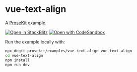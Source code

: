 # vue-text-align

A [ProseKit](https://prosekit.dev) example.

[![Open in StackBlitz](https://developer.stackblitz.com/img/open_in_stackblitz.svg)](https://stackblitz.com/github/prosekit/examples/tree/master/vue-text-align)
[![Open with CodeSandbox](https://assets.codesandbox.io/github/button-edit-lime.svg)](https://codesandbox.io/p/sandbox/github/prosekit/examples/tree/master/vue-text-align)

Run the example locally with:

```bash
npx degit prosekit/examples/vue-text-align vue-text-align
cd vue-text-align
npm install
npm run dev
```
